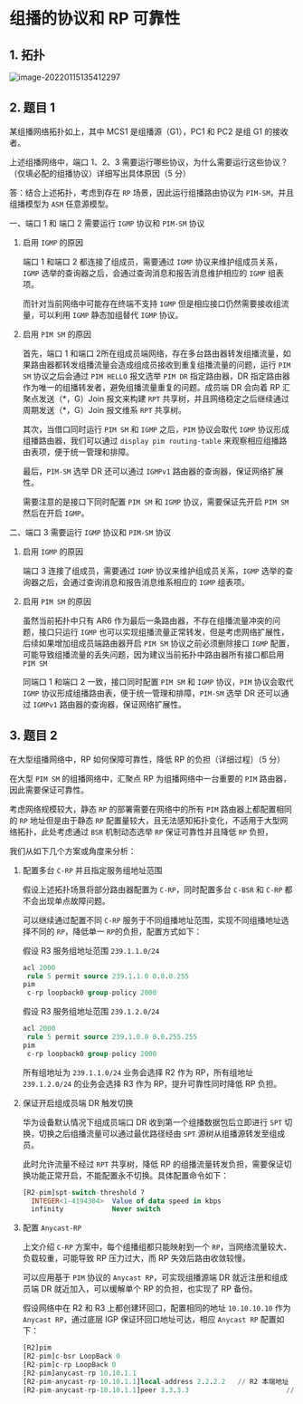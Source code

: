 # 组播的协议和 RP 可靠性

## 1. 拓扑

![image-20220115135412297](https://s2.loli.net/2022/01/15/HJQ6hsWZtfSyqKc.png)

## 2. 题目 1

某组播网络拓扑如上，其中 MCS1 是组播源（G1），PC1 和 PC2 是组 G1 的接收者。

上述组播网络中，端口 1、2、3 需要运行哪些协议，为什么需要运行这些协议？（仅填必配的组播协议）详细写出具体原因（5 分）

答：结合上述拓扑，考虑到存在 `RP` 场景，因此运行组播路由协议为 `PIM-SM`，并且组播模型为 `ASM` 任意源模型。

一、端口 1 和 端口 2 需要运行 `IGMP` 协议和 `PIM-SM` 协议

1. 启用 `IGMP` 的原因

   端口 1 和端口 2 都连接了组成员，需要通过 `IGMP` 协议来维护组成员关系，`IGMP` 选举的查询器之后，会通过查询消息和报告消息维护相应的 `IGMP` 组表项。

   而针对当前网络中可能存在终端不支持 `IGMP` 但是相应接口仍然需要接收组流量，可以利用 `IGMP` 静态加组替代 `IGMP` 协议。

2. 启用 `PIM SM` 的原因

   首先，端口 1 和端口 2所在组成员端网络，存在多台路由器转发组播流量，如果路由器都转发组播流量会造成组成员接收到重复组播流量的问题，运行 `PIM SM` 协议之后会通过 `PIM HELLO` 报文选举 `PIM DR` 指定路由器，DR 指定路由器作为唯一的组播转发者，避免组播流量重复的问题。成员端 DR 会向着 RP 汇聚点发送（*，G）Join 报文来构建 `RPT` 共享树，并且网络稳定之后继续通过周期发送（\*，G）Join 报文维系 `RPT` 共享树。

   其次，当借口同时运行 `PIM SM` 和 `IGMP` 之后，`PIM` 协议会取代 `IGMP` 协议形成组播路由器，我们可以通过 `display pim routing-table` 来观察相应组播路由表项，便于统一管理和排障。

   最后，`PIM-SM` 选举 DR 还可以通过 `IGMPv1` 路由器的查询器，保证网络扩展性。

   需要注意的是接口下同时配置 `PIM SM` 和 `IGMP` 协议，需要保证先开启 `PIM SM` 然后在开启 `IGMP`。 

二、端口 3 需要运行 `IGMP` 协议和 `PIM-SM` 协议

1. 启用 `IGMP` 的原因

   端口 3 连接了组成员，需要通过 `IGMP` 协议来维护组成员关系，`IGMP` 选举的查询器之后，会通过查询消息和报告消息维系相应的 `IGMP` 组表项。

2. 启用 `PIM SM` 的原因

   虽然当前拓扑中只有 AR6 作为最后一条路由器，不存在组播流量冲突的问题，接口只运行 `IGMP` 也可以实现组播流量正常转发，但是考虑网络扩展性，后续如果增加组成员端路由器开启 `PIM SM` 协议之前必须删除接口 `IGMP` 配置，可能导致组播流量的丢失问题，因为建议当前拓扑中路由器所有接口都启用 `PIM SM`

   同端口 1 和端口 2 一致，接口同时配置 `PIM SM` 和 `IGMP` 协议，`PIM` 协议会取代 `IGMP` 协议形成组播路由表，便于统一管理和排障，`PIM-SM` 选举 DR 还可以通过 `IGMPv1` 路由器的查询器，保证网络扩展性。

## 3. 题目 2

在大型组播网络中，RP 如何保障可靠性，降低 RP 的负担（详细过程）（5 分）

在大型 `PIM SM` 的组播网络中，汇聚点 RP 为组播网络中一台重要的 `PIM` 路由器，因此需要保证可靠性。

考虑网络规模较大，静态 `RP` 的部署需要在网络中的所有 `PIM` 路由器上都配置相同的 `RP` 地址但是由于静态 `RP` 配置量较大，且无法感知拓扑变化，不适用于大型网络拓扑，此处考虑通过 `BSR` 机制动态选举 `RP` 保证可靠性并且降低 `RP` 负担，

我们从如下几个方案或角度来分析：

1. 配置多台 `C-RP` 并且指定服务组地址范围

   假设上述拓扑场景将部分路由器配置为 `C-RP`，同时配置多台 `C-BSR` 和 `C-RP` 都不会出现单点故障问题。

   可以继续通过配置不同 `C-RP` 服务于不同组播地址范围，实现不同组播地址选择不同的 `RP`，降低单一 `RP`的负担，配置方式如下：

   假设 R3 服务组地址范围 `239.1.1.0/24`

   ```sql
   acl 2000
   	rule 5 permit source 239.1.1.0 0.0.0.255
   pim
   	c-rp loopback0 group-policy 2000
   ```

   假设 R3 服务组地址范围 `239.1.2.0/24`

   ```sql
   acl 2000
   	rule 5 permit source 239.1.0.0 0.0.255.255
   pim
   	c-rp loopback0 group-policy 2000
   ```

   所有组地址为 `239.1.1.0/24` 业务会选择 R2 作为 RP，所有组地址 `239.1.2.0/24` 的业务会选择 R3 作为 RP，提升可靠性同时降低 RP 负担。

2. 保证开启组成员端 DR 触发切换

   华为设备默认情况下组成员端口 DR 收到第一个组播数据包后立即进行 `SPT` 切换，切换之后组播流量可以通过最优路径经由 `SPT` 源树从组播源转发至组成员。

   此时允许流量不经过 `RPT` 共享树，降低 RP 的组播流量转发负担，需要保证切换功能正常开启，不能配置永不切换。具体配置命令如下：

   ```sql
   [R2-pim]spt-switch-threshold ?
     INTEGER<1-4194304>  Value of data speed in kbps
     infinity            Never switch
   ```

3. 配置 `Anycast-RP`

   上文介绍 `C-RP` 方案中，每个组播组都只能映射到一个  `RP`，当网络流量较大、负载较重，可能导致 RP 压力过大，而 RP 失效后路由收敛较慢。

   可以应用基于 `PIM` 协议的 `Anycast RP`，可实现组播源端 DR 就近注册和组成员端 DR 就近加入，可以缓解单个 RP 的负担，也实现了 RP 备份。

   假设网络中在 R2 和 R3 上都创建环回口，配置相同的地址 `10.10.10.10` 作为 `Anycast RP`，通过底层 IGP 保证环回口地址可达，相应 `Anycast RP` 配置如下：

   ```sql
   [R2]pim
   [R2-pim]c-bsr LoopBack 0
   [R2-pim]c-rp LoopBack 0
   [R2-pim]anycast-rp 10.10.1.1
   [R2-pim-anycast-rp-10.10.1.1]local-address 2.2.2.2	// R2 本端地址
   [R2-pim-anycast-rp-10.10.1.1]peer 3.3.3.3						// R3 对端地址
   ```

